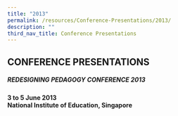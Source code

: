```yaml
---
title: "2013"
permalink: /resources/Conference-Presentations/2013/
description: ""
third_nav_title: Conference Presentations
---
```

## CONFERENCE PRESENTATIONS

##### REDESIGNING PEDAGOGY CONFERENCE 2013

**3 to 5 June 2013**<br>
**National Institute of Education, Singapore**